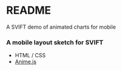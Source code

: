 # README #

A SVIFT demo of animated charts for mobile

### A mobile layout sketch for SVIFT ###

* HTML / CSS
* [Anime.js](http://animejs.com/)